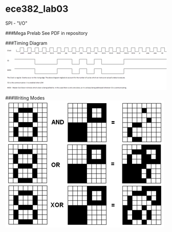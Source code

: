 ece382_lab03
============

SPI - "I/O"

###Mega Prelab
See PDF in repository

###Timing Diagram
![alt text](https://raw.githubusercontent.com/byarbrough/ece382_lab03/master/timingDiagram.PNG "Timing Diagram")

###Writing Modes
![alt text](https://raw.githubusercontent.com/byarbrough/ece382_lab03/master/pixelColor.PNG "Writing Modes")
